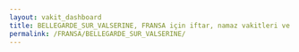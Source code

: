 ```yaml
---
layout: vakit_dashboard
title: BELLEGARDE_SUR_VALSERINE, FRANSA için iftar, namaz vakitleri ve hava durumu - ilçe/eyalet seç
permalink: /FRANSA/BELLEGARDE_SUR_VALSERINE/
---
```


<script type="text/javascript">
  var GLOBAL_COUNTRY = 'FRANSA';
  var GLOBAL_CITY = 'BELLEGARDE_SUR_VALSERINE';
  var GLOBAL_STATE = '';
  var lat = 72;
  var lon = 21;
</script>
